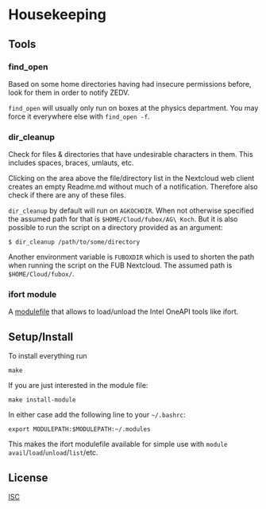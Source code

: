 # Housekeeping

## Tools

### find_open

Based on some home directories having had insecure permissions before, look for them in order to notify ZEDV.

`find_open` will usually only run on boxes at the physics department. You may force it everywhere else with `find_open -f`.

### dir_cleanup
Check for files & directories that have undesirable characters in them. This includes spaces, braces, umlauts, etc.

Clicking on the area above the file/directory list in the Nextcloud web client creates an empty Readme.md without much of a notification. Therefore also check if there are any of these files.

`dir_cleanup` by default will run on `AGKOCHDIR`. When not otherwise specified the assumed path for that is `$HOME/Cloud/fubox/AG\ Koch`. But it is also possible to run the script on a directory provided as an argument:

```shell
$ dir_cleanup /path/to/some/directory
```

Another environment variable is `FUBOXDIR` which is used to shorten the path when running the script on the FUB Nextcloud. The assumed path is `$HOME/Cloud/fubox/`.

### ifort module

A [modulefile](https://modules.readthedocs.io/en/latest/modulefile.html) that allows to load/unload the Intel OneAPI tools like ifort.

## Setup/Install

To install everything run

```
make
```

If you are just interested in the module file:

```shell
make install-module
```

In either case add the following line to your `~/.bashrc`:

```shell
export MODULEPATH:$MODULEPATH:~/.modules
```

This makes the ifort modulefile available for simple use with `module` `avail`/`load`/`unload`/`list`/etc.

## License
[ISC](https://opensource.org/licenses/ISC)
